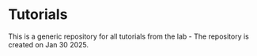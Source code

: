 # Tutorials
This is a generic repository for all tutorials from the lab - The repository is created on Jan 30 2025. 


